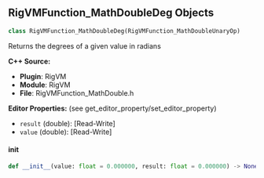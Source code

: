 ## RigVMFunction_MathDoubleDeg Objects

```python
class RigVMFunction_MathDoubleDeg(RigVMFunction_MathDoubleUnaryOp)
```

Returns the degrees of a given value in radians

**C++ Source:**

- **Plugin**: RigVM
- **Module**: RigVM
- **File**: RigVMFunction_MathDouble.h

**Editor Properties:** (see get_editor_property/set_editor_property)

- ``result`` (double):  [Read-Write]
- ``value`` (double):  [Read-Write]

<a id="unreal.RigVMFunction_MathDoubleDeg.__init__"></a>

#### __init__

```python
def __init__(value: float = 0.000000, result: float = 0.000000) -> None
```

<a id="unreal.RigUnit_MathDoubleDeg"></a>